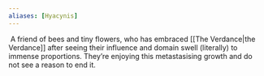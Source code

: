 ```yaml
---
aliases: [Hyacynis]
---
```

 A friend of bees and tiny flowers, who has embraced [[The Verdance|the Verdance]] after seeing their influence and domain swell (literally) to immense proportions. They’re enjoying this metastasising growth and do not see a reason to end it.